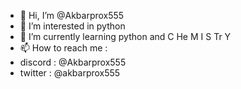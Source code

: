 - 👋 Hi, I’m @Akbarprox555
- 👀 I’m interested in python
- 🌱 I’m currently learning python and C He M I S Tr Y
- 📫 How to reach me :
- discord : @Akbarprox555
- twitter : @akbarprox555

<!---
Akbarprox555/Akbarprox555 is a ✨ special ✨ repository because its `README.md` (this file) appears on your GitHub profile.
You can click the Preview link to take a look at your changes.
--->
